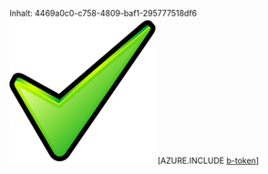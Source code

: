 Inhalt: 4469a0c0-c758-4809-baf1-295777518df6![Bild](c064e710-4158-4d92-8602-24423ce8376b.png)
[AZURE.INCLUDE [b-token](49e1e0c9-aa58-426e-8db6-b0d9f57755f9.md)]
